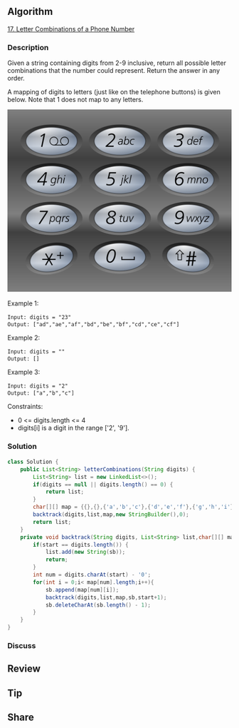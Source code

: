 ## Algorithm

[17. Letter Combinations of a Phone Number](https://leetcode.com/problems/letter-combinations-of-a-phone-number/description)

### Description

Given a string containing digits from 2-9 inclusive, return all possible letter combinations that the number could represent. Return the answer in any order.

A mapping of digits to letters (just like on the telephone buttons) is given below. Note that 1 does not map to any letters.

![](assets/20240707-6a652ab8.png)

Example 1:

```
Input: digits = "23"
Output: ["ad","ae","af","bd","be","bf","cd","ce","cf"]
```

Example 2:

```
Input: digits = ""
Output: []
```

Example 3:

```
Input: digits = "2"
Output: ["a","b","c"]
```

Constraints:

- 0 <= digits.length <= 4
- digits[i] is a digit in the range ['2', '9'].

### Solution

```java
class Solution {
    public List<String> letterCombinations(String digits) {
        List<String> list = new LinkedList<>();
        if(digits == null || digits.length() == 0) {
            return list;
        }
        char[][] map = {{},{},{'a','b','c'},{'d','e','f'},{'g','h','i'},{'j','k','l'},{'m','n','o'},{'p','q','r','s'},{'t','u','v'},{'w','x','y','z'}};
        backtrack(digits,list,map,new StringBuilder(),0);
        return list;
    }
    private void backtrack(String digits, List<String> list,char[][] map, StringBuilder sb, int start){
        if(start == digits.length()) {
            list.add(new String(sb));
            return;
        }
        int num = digits.charAt(start) - '0';
        for(int i = 0;i< map[num].length;i++){
            sb.append(map[num][i]);
            backtrack(digits,list,map,sb,start+1);
            sb.deleteCharAt(sb.length() - 1);
        }
    }
}
```

### Discuss

## Review


## Tip


## Share
